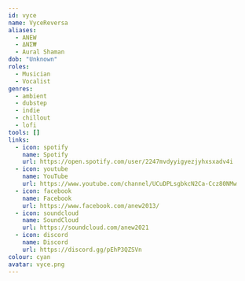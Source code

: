 ```yaml
---
id: vyce
name: VyceReversa
aliases:
  - ANEW
  - ΔΝΣ₩
  - Aural Shaman
dob: "Unknown"
roles:
  - Musician
  - Vocalist
genres:
  - ambient
  - dubstep
  - indie
  - chillout
  - lofi
tools: []
links:
  - icon: spotify
    name: Spotify
    url: https://open.spotify.com/user/2247mvdyyigyezjyhxsxadv4i
  - icon: youtube
    name: YouTube
    url: https://www.youtube.com/channel/UCuDPLsgbkcN2Ca-Ccz80NMw
  - icon: facebook
    name: Facebook
    url: https://www.facebook.com/anew2013/
  - icon: soundcloud
    name: SoundCloud
    url: https://soundcloud.com/anew2021
  - icon: discord
    name: Discord
    url: https://discord.gg/pEhP3QZSVn
colour: cyan
avatar: vyce.png
---
```

